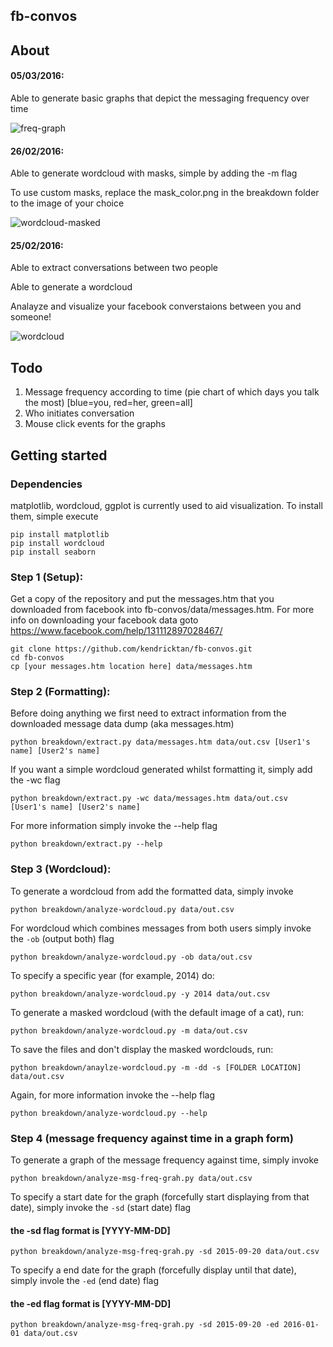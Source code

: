 ## fb-convos

## About

#### 05/03/2016:

Able to generate basic graphs that depict the messaging frequency over time

![freq-graph](http://i.imgur.com/QOnModk.png)

#### 26/02/2016:

Able to generate wordcloud with masks, simple by adding the -m flag

To use custom masks, replace the mask_color.png in the breakdown folder to the image of your choice
 
![wordcloud-masked](http://i.imgur.com/NFZnilS.png)

#### 25/02/2016: 

 Able to extract conversations between two people

 Able to generate a wordcloud

Analayze and visualize your facebook converstaions between you and someone!

![wordcloud](http://i.imgur.com/BFvzktd.png)

## Todo
1. Message frequency according to time (pie chart of which days you talk the most) [blue=you, red=her, green=all]
2. Who initiates conversation 
3. Mouse click events for the graphs 

## Getting started
### Dependencies
matplotlib, wordcloud, ggplot is currently used to aid visualization. To install them, simple execute

    pip install matplotlib
    pip install wordcloud
    pip install seaborn

### Step 1 (Setup):
Get a copy of the repository and put the messages.htm that you downloaded from facebook into fb-convos/data/messages.htm. For more info on downloading your facebook data goto https://www.facebook.com/help/131112897028467/

    git clone https://github.com/kendricktan/fb-convos.git
    cd fb-convos
    cp [your messages.htm location here] data/messages.htm
	
### Step 2 (Formatting):
Before doing anything we first need to extract information from the downloaded message data dump (aka messages.htm)

    python breakdown/extract.py data/messages.htm data/out.csv [User1's name] [User2's name]
	
If you want a simple wordcloud generated whilst formatting it, simply add the -wc flag

    python breakdown/extract.py -wc data/messages.htm data/out.csv [User1's name] [User2's name]
    
For more information simply invoke the --help flag

    python breakdown/extract.py --help
    
### Step 3 (Wordcloud):
To generate a wordcloud from add the formatted data, simply invoke

    python breakdown/analyze-wordcloud.py data/out.csv

For wordcloud which combines messages from both users simply invoke the `-ob` (output both) flag

    python breakdown/analyze-wordcloud.py -ob data/out.csv

To specify a specific year (for example, 2014) do:

    python breakdown/analyze-wordcloud.py -y 2014 data/out.csv 
    
To generate a masked wordcloud (with the default image of a cat), run:
    
    python breakdown/analyze-wordcloud.py -m data/out.csv 

To save the files and don't display the masked wordclouds, run:

    python breakdown/anaylze-wordcloud.py -m -dd -s [FOLDER LOCATION] data/out.csv

Again, for more information invoke the --help flag
    
    python breakdown/analyze-wordcloud.py --help

### Step 4 (message frequency against time in a graph form)
To generate a graph of the message frequency against time, simply invoke

    python breakdown/analyze-msg-freq-grah.py data/out.csv

To specify a start date for the graph (forcefully start displaying from that date), simply invoke the `-sd` (start date) flag

#### the -sd flag format is [YYYY-MM-DD] 

    python breakdown/analyze-msg-freq-grah.py -sd 2015-09-20 data/out.csv

To specify a end date for the graph (forcefully display until that date), simply invole the `-ed` (end date) flag

#### the -ed flag format is [YYYY-MM-DD]

    python breakdown/analyze-msg-freq-grah.py -sd 2015-09-20 -ed 2016-01-01 data/out.csv

